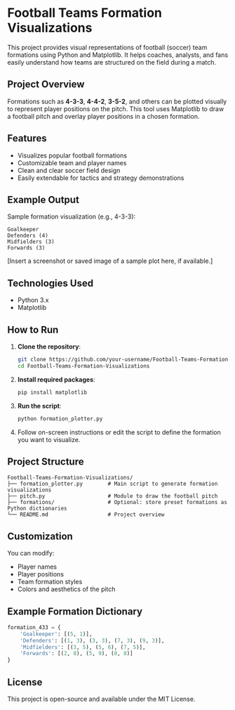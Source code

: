 # Football Teams Formation Visualizations

This project provides visual representations of football (soccer) team formations using Python and Matplotlib. It helps coaches, analysts, and fans easily understand how teams are structured on the field during a match.

## Project Overview

Formations such as **4-3-3**, **4-4-2**, **3-5-2**, and others can be plotted visually to represent player positions on the pitch. This tool uses Matplotlib to draw a football pitch and overlay player positions in a chosen formation.

## Features

* Visualizes popular football formations
* Customizable team and player names
* Clean and clear soccer field design
* Easily extendable for tactics and strategy demonstrations

## Example Output

Sample formation visualization (e.g., 4-3-3):

```
Goalkeeper
Defenders (4)
Midfielders (3)
Forwards (3)
```

\[Insert a screenshot or saved image of a sample plot here, if available.]

## Technologies Used

* Python 3.x
* Matplotlib

## How to Run

1. **Clone the repository**:

   ```bash
   git clone https://github.com/your-username/Football-Teams-Formation-Visualizations.git
   cd Football-Teams-Formation-Visualizations
   ```

2. **Install required packages**:

   ```bash
   pip install matplotlib
   ```

3. **Run the script**:

   ```bash
   python formation_plotter.py
   ```

4. Follow on-screen instructions or edit the script to define the formation you want to visualize.

## Project Structure

```
Football-Teams-Formation-Visualizations/
├── formation_plotter.py        # Main script to generate formation visualizations
├── pitch.py                    # Module to draw the football pitch
├── formations/                 # Optional: store preset formations as Python dictionaries
└── README.md                   # Project overview
```

## Customization

You can modify:

* Player names
* Player positions
* Team formation styles
* Colors and aesthetics of the pitch

## Example Formation Dictionary

```python
formation_433 = {
    'Goalkeeper': [(5, 1)],
    'Defenders': [(1, 3), (3, 3), (7, 3), (9, 3)],
    'Midfielders': [(3, 5), (5, 6), (7, 5)],
    'Forwards': [(2, 8), (5, 9), (8, 8)]
}
```

## License

This project is open-source and available under the MIT License.
